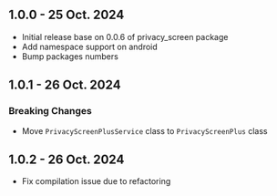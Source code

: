 ## 1.0.0 - 25 Oct. 2024

- Initial release base on 0.0.6 of privacy_screen package
- Add namespace support on android
- Bump packages numbers

## 1.0.1 - 26 Oct. 2024

### Breaking Changes

- Move `PrivacyScreenPlusService` class to `PrivacyScreenPlus` class

## 1.0.2 - 26 Oct. 2024

- Fix compilation issue due to refactoring